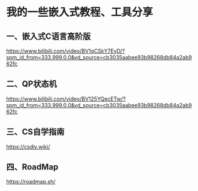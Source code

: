 # 我的一些嵌入式教程、工具分享

## 一、嵌入式C语言高阶版

https://www.bilibili.com/video/BV1qCSkY7EyD/?spm_id_from=333.999.0.0&vd_source=cb3035aabee93b98268db84a2ab962fc

## 二、QP状态机

https://www.bilibili.com/video/BV125YQecETw/?spm_id_from=333.999.0.0&vd_source=cb3035aabee93b98268db84a2ab962fc

## 三、CS自学指南

https://csdiy.wiki/

## 四、RoadMap

https://roadmap.sh/
